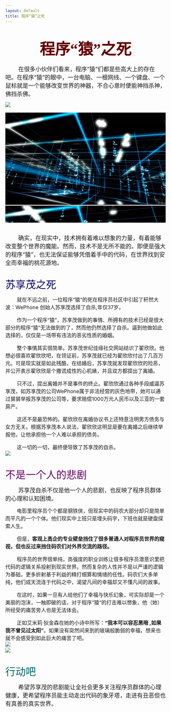 ```yaml
---
layout: default
title: 程序“猿”之死
---
```


# <center><font size="7" font face="楷体" font color="#660000">程序“猿”之死</font></center>

<font size="4">&nbsp;&nbsp;&nbsp;&nbsp;&nbsp;&nbsp;&nbsp;&nbsp;在很多小伙伴们看来，程序“猿”们都是些高大上的存在吧。在程序“猿”的眼中，一台电脑、一根网线、一个键盘、一个鼠标就是一个能够改变世界的神器，不合心意时便能神挡杀神，佛挡杀佛。</font><br>

![](https://ss2.baidu.com/6ONYsjip0QIZ8tyhnq/it/u=3510515744,3244561785&fm=173&s=9A45E14C84640124515B1D000300D0D8&w=640&h=275&img.JPEG)

![](图片/黑客帝国.jpg)<br><br>

<font size="4">&nbsp;&nbsp;&nbsp;&nbsp;&nbsp;&nbsp;&nbsp;&nbsp;确实，在现实中，技术拥有着难以想象的力量，有着能够改变整个世界的魔能。然而，技术不是无所不能的。即便是强大的程序“猿”，也无法保证能够凭借着手中的代码，在世界找到安全而幸福的桃花源地。</font><br><br>

<font size="6" font color="#000066">苏享茂之死</font>

<font size="3">&nbsp;&nbsp;&nbsp;&nbsp;&nbsp;&nbsp;&nbsp;&nbsp;就在不远之前，一位程序“猿”的死在程序员社区中引起了轩然大波：WePhone 创始人苏享茂选择了自杀,年仅37岁。

&nbsp;&nbsp;&nbsp;&nbsp;&nbsp;&nbsp;&nbsp;&nbsp;作为一个程序“猿”，苏享茂做到的事情、所拥有的技术已经是很大部分的程序“猿”无法做到的了，然而他仍然选择了自杀。逼到他做如此选择的，仅仅是一场带有违法的恶劣性质的婚姻。

&nbsp;&nbsp;&nbsp;&nbsp;&nbsp;&nbsp;&nbsp;&nbsp;整个事情其实很简单。苏享茂世纪佳缘社交网站结识了翟欣欣。他想必很喜欢翟欣欣吧，在领证前，苏享茂就已经为翟欣欣付出了几百万元。可是现实就是如此残酷，在结婚后，苏享茂就发现翟欣欣的险恶，并公开表示翟欣欣是个撒谎成性的心机婊，并且双方都提出了离婚。

&nbsp;&nbsp;&nbsp;&nbsp;&nbsp;&nbsp;&nbsp;&nbsp;只不过，提出离婚并不是事件的终止。翟欣欣通过各种手段威逼苏享茂，如苏享茂的公司WePhone属于非法经营的灰色地带，她可以通过舅舅举报苏享茂的公司等，要求赔偿1000万元人民币以及三亚的一套房产。

&nbsp;&nbsp;&nbsp;&nbsp;&nbsp;&nbsp;&nbsp;&nbsp;这还不是最恐怖的。翟欣欣在离婚协议书上还特意注明男方债务与女方无关。根据苏享茂本人说法，翟欣欣这明显是要在离婚之后继续举报他，让他承担他一个人难以承担的债务。

&nbsp;&nbsp;&nbsp;&nbsp;&nbsp;&nbsp;&nbsp;&nbsp;这一切的一切，最终便导致了苏享茂的自杀。</font><br>
![](https://ss0.bdstatic.com/70cFvHSh_Q1YnxGkpoWK1HF6hhy/it/u=1004391133,695098343&fm=26&gp=0.jpg)

<br>
<font size="6" font color="#660066">不是一个人的悲剧</font>

<font size="4">&nbsp;&nbsp;&nbsp;&nbsp;&nbsp;&nbsp;&nbsp;&nbsp;苏享茂自杀不仅是他一个人的悲剧，也反映了程序员群体的心理和认知困境。</font>

<font size="3">&nbsp;&nbsp;&nbsp;&nbsp;&nbsp;&nbsp;&nbsp;&nbsp;电影里程序员个个都是钢铁侠，但现实中的码农大部分却只是简单而平凡的一个个体。他们现实中上班只是埋头码字，下班也就是硬盘探索人生。

&nbsp;&nbsp;&nbsp;&nbsp;&nbsp;&nbsp;&nbsp;&nbsp;但是，**客观上高企的专业壁垒挡住了很多普通人对程序员世界的窥视，但也反过来挡住码农们对外界交流的路径。**

&nbsp;&nbsp;&nbsp;&nbsp;&nbsp;&nbsp;&nbsp;&nbsp;程序员的世界很单纯，高强度的职业训练让很多程序员潜意识里把代码的逻辑关系投射到现实世界。然而复杂的人性并不是以严谨的逻辑为基础，更多折射基于利益的精打细算和情绪的任性。码农们大多单纯，他们成天流连于代码之中，渴望凡间的幸福却又不懂凡间的故事。

&nbsp;&nbsp;&nbsp;&nbsp;&nbsp;&nbsp;&nbsp;&nbsp;在这时，如果一旦有人给他们了幸福与快乐幻象，可实际却是一个美丽的泡沫，一触即破的话，对于程序“猿”的打击难以想象，他（她）所经受的痛苦旁人也是无法体会。

&nbsp;&nbsp;&nbsp;&nbsp;&nbsp;&nbsp;&nbsp;&nbsp;正如艾米莉·狄金森在她的小诗中所写：**“我本可以容忍黑暗 ,如果我不曾见过太阳”**。如果没有突然间来到的玻璃般脆弱的幸福，想来也就不会感受到如此巨大的痛苦了吧。</font><br>
![](https://img.huxiucdn.com/article/cover/201709/09/125004948518.png)<br>
![](https://img.huxiucdn.com/article/cover/201709/09/125042329088.png)

<br>
<font size="6" font color="#006666">行动吧</font>

<font size="4">&nbsp;&nbsp;&nbsp;&nbsp;&nbsp;&nbsp;&nbsp;&nbsp;希望苏享茂的悲剧能让全社会更多关注程序员群体的心理健康，更希望程序员能主动走出代码的象牙塔，走进有丑恶但也有真善的真实世界。</font>


&nbsp;&nbsp;&nbsp;&nbsp;&nbsp;&nbsp;&nbsp;&nbsp;